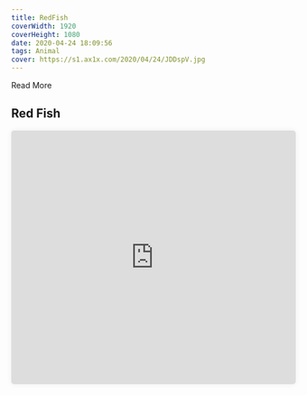 ```yaml
---
title: RedFish
coverWidth: 1920
coverHeight: 1080
date: 2020-04-24 18:09:56
tags: Animal
cover: https://s1.ax1x.com/2020/04/24/JDDspV.jpg
---
```


Read More
<!-- more -->

## Red Fish

<iframe style="width:100%;height:450px;box-shadow:0px 0px 10px #eee;border-radius:5px" src="https://www.ddd.online/jq/webEdit/project/embedProject/Eqynt5OD-JLgi12MW-ls8wwKsb-Vfy4BICj" frameborder="0" allowvr allowfullscreen mozallowfullscreen="true" webkitallowfullscreen="true" onmousewheel="">
</iframe>
